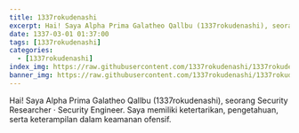 ```yaml
---
title: 1337rokudenashi
excerpt: Hai! Saya Alpha Prima Galatheo Qallbu (1337rokudenashi), seorang Security Researcher · Security Engineer. Saya memiliki ketertarikan, pengetahuan, serta keterampilan dalam keamanan ofensif.
date: 1337-03-01 01:37:00
tags: [1337rokudenashi]
categories:
  - [1337rokudenashi]
index_img: https://raw.githubusercontent.com/1337rokudenashi/1337rokudenashi.github.io/main/yublueflower.jpg
banner_img: https://raw.githubusercontent.com/1337rokudenashi/1337rokudenashi.github.io/main/1337yublueflower.jpg
---
```


Hai! Saya Alpha Prima Galatheo Qallbu (1337rokudenashi), seorang Security Researcher · Security Engineer. Saya memiliki ketertarikan, pengetahuan, serta keterampilan dalam keamanan ofensif.
